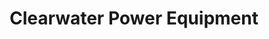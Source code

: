 ---
title: "Clearwater Power Equipment"
url: /bellevue/clearwater-power-equipment/
shop: groundskeeping
---